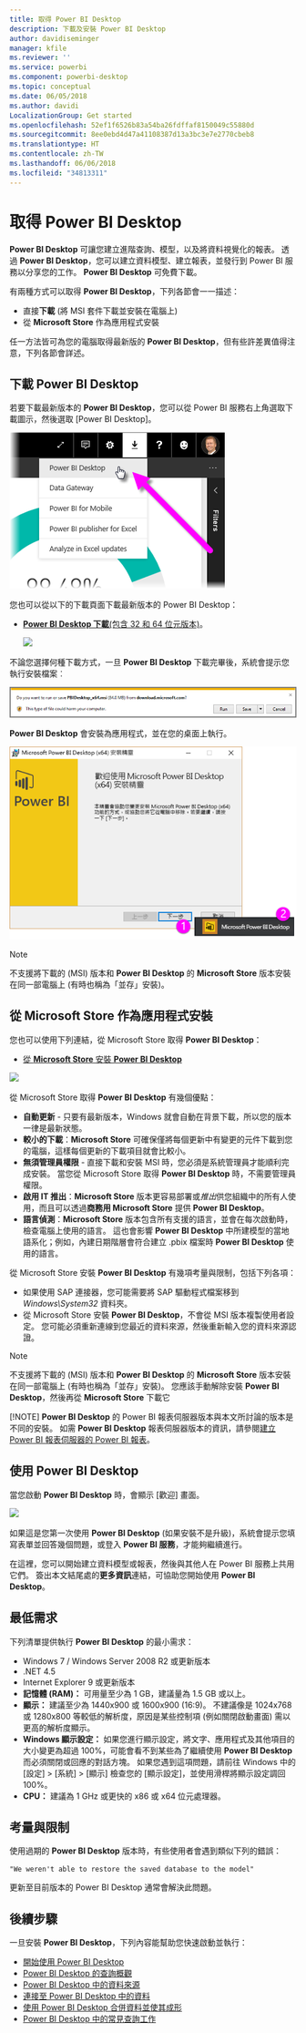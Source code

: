```yaml
---
title: 取得 Power BI Desktop
description: 下載及安裝 Power BI Desktop
author: davidiseminger
manager: kfile
ms.reviewer: ''
ms.service: powerbi
ms.component: powerbi-desktop
ms.topic: conceptual
ms.date: 06/05/2018
ms.author: davidi
LocalizationGroup: Get started
ms.openlocfilehash: 52ef1f6526b83a54ba26fdffaf8150049c55880d
ms.sourcegitcommit: 8ee0ebd4d47a41108387d13a3bc3e7e2770cbeb8
ms.translationtype: HT
ms.contentlocale: zh-TW
ms.lasthandoff: 06/06/2018
ms.locfileid: "34813311"
---
```

# <a name="get-power-bi-desktop"></a>取得 Power BI Desktop
**Power BI Desktop** 可讓您建立進階查詢、模型，以及將資料視覺化的報表。 透過 **Power BI Desktop**，您可以建立資料模型、建立報表，並發行到 Power BI 服務以分享您的工作。  **Power BI Desktop** 可免費下載。

有兩種方式可以取得 **Power BI Desktop**，下列各節會一一描述：

* 直接**下載** (將 MSI 套件下載並安裝在電腦上)
* 從 **Microsoft Store** 作為應用程式安裝

任一方法皆可為您的電腦取得最新版的 **Power BI Desktop**，但有些許差異值得注意，下列各節會詳述。

## <a name="download-power-bi-desktop"></a>下載 Power BI Desktop
若要下載最新版本的 **Power BI Desktop**，您可以從 Power BI 服務右上角選取下載圖示，然後選取 [Power BI Desktop]。

![](media/desktop-get-the-desktop/getpbid_downloads.png)

您也可以從以下的下載頁面下載最新版本的 Power BI Desktop：

* [**Power BI Desktop 下載**(包含 32 和 64 位元版本)](https://powerbi.microsoft.com/desktop)。
  
  [![](media/service-admin-power-bi-security/PBI_Security_01.png)](https://powerbi.microsoft.com/desktop)

不論您選擇何種下載方式，一旦 **Power BI Desktop** 下載完畢後，系統會提示您執行安裝檔案︰

![](media/desktop-get-the-desktop/getpbid_3.png)

**Power BI Desktop** 會安裝為應用程式，並在您的桌面上執行。

![](media/desktop-get-the-desktop/designer_gsg_install.png)

> [!NOTE]
> 不支援將下載的 (MSI) 版本和 **Power BI Desktop** 的 **Microsoft Store** 版本安裝在同一部電腦上 (有時也稱為「並存」安裝)。
> 
> 

## <a name="install-as-an-app-from-the-microsoft-store"></a>從 Microsoft Store 作為應用程式安裝
您也可以使用下列連結，從 Microsoft Store 取得 **Power BI Desktop**：

* [從 **Microsoft Store** 安裝 **Power BI Desktop**](http://aka.ms/pbidesktopstore)

![](media/desktop-get-the-desktop/getpbid_04.png)

從 Microsoft Store 取得 **Power BI Desktop** 有幾個優點：

* **自動更新** - 只要有最新版本，Windows 就會自動在背景下載，所以您的版本一律是最新狀態。
* **較小的下載**：**Microsoft Store** 可確保僅將每個更新中有變更的元件下載到您的電腦，這樣每個更新的下載項目就會比較小。
* **無須管理員權限** - 直接下載和安裝 MSI 時，您必須是系統管理員才能順利完成安裝。 當您從 Microsoft Store 取得 **Power BI Desktop** 時，不需要管理員權限。
* **啟用 IT 推出**：**Microsoft Store** 版本更容易部署或*推出*供您組織中的所有人使用，而且可以透過**商務用 Microsoft Store** 提供 **Power BI Desktop**。
* **語言偵測**：**Microsoft Store** 版本包含所有支援的語言，並會在每次啟動時，檢查電腦上使用的語言。 這也會影響 **Power BI Desktop** 中所建模型的當地語系化；例如，內建日期階層會符合建立 .pbix 檔案時 **Power BI Desktop** 使用的語言。

從 Microsoft Store 安裝 **Power BI Desktop** 有幾項考量與限制，包括下列各項：

* 如果使用 SAP 連接器，您可能需要將 SAP 驅動程式檔案移到 *Windows\System32* 資料夾。
* 從 Microsoft Store 安裝 **Power BI Desktop**，不會從 MSI 版本複製使用者設定。 您可能必須重新連線到您最近的資料來源，然後重新輸入您的資料來源認證。 

> [!NOTE]
> 不支援將下載的 (MSI) 版本和 **Power BI Desktop** 的 **Microsoft Store** 版本安裝在同一部電腦上 (有時也稱為「並存」安裝)。 您應該手動解除安裝 **Power BI Desktop**，然後再從 **Microsoft Store** 下載它
> 
> [!NOTE]
> **Power BI Desktop** 的 Power BI 報表伺服器版本與本文所討論的版本是不同的安裝。 如需 **Power BI Desktop** 報表伺服器版本的資訊，請參閱[建立 Power BI 報表伺服器的 Power BI 報表](report-server/quickstart-create-powerbi-report.md)。
> 
> 

## <a name="using-power-bi-desktop"></a>使用 Power BI Desktop
當您啟動 **Power BI Desktop** 時，會顯示 [歡迎] 畫面。

![](media/desktop-get-the-desktop/getpbid_05.png)

如果這是您第一次使用 **Power BI Desktop** (如果安裝不是升級)，系統會提示您填寫表單並回答幾個問題，或登入 **Power BI 服務**，才能夠繼續進行。

在這裡，您可以開始建立資料模型或報表，然後與其他人在 Power BI 服務上共用它們。 簽出本文結尾處的**更多資訊**連結，可協助您開始使用 **Power BI Desktop**。

## <a name="minimum-requirements"></a>最低需求
下列清單提供執行 **Power BI Desktop** 的最小需求：

* Windows 7 / Windows Server 2008 R2 或更新版本
* .NET 4.5
* Internet Explorer 9 或更新版本
* **記憶體 (RAM)：** 可用量至少為 1 GB，建議量為 1.5 GB 或以上。
* **顯示：** 建議至少為 1440x900 或 1600x900 (16:9)。 不建議像是 1024x768 或 1280x800 等較低的解析度，原因是某些控制項 (例如關閉啟動畫面) 需以更高的解析度顯示。
* **Windows 顯示設定：** 如果您進行顯示設定，將文字、應用程式及其他項目的大小變更為超過 100%，可能會看不到某些為了繼續使用 **Power BI Desktop** 而必須關閉或回應的對話方塊。 如果您遇到這項問題，請前往 Windows 中的 [設定] > [系統] > [顯示] 檢查您的 [顯示設定]，並使用滑桿將顯示設定調回 100%。
* **CPU：** 建議為 1 GHz 或更快的 x86 或 x64 位元處理器。

## <a name="considerations-and-limitations"></a>考量與限制

使用過期的 **Power BI Desktop** 版本時，有些使用者會遇到類似下列的錯誤： 

    "We weren't able to restore the saved database to the model" 

更新至目前版本的 Power BI Desktop 通常會解決此問題。

## <a name="next-steps"></a>後續步驟
一旦安裝 **Power BI Desktop**，下列內容能幫助您快速啟動並執行：

* [開始使用 Power BI Desktop](desktop-getting-started.md)
* [Power BI Desktop 的查詢概觀](desktop-query-overview.md)
* [Power BI Desktop 中的資料來源](desktop-data-sources.md)
* [連接至 Power BI Desktop 中的資料](desktop-connect-to-data.md)
* [使用 Power BI Desktop 合併資料並使其成形](desktop-shape-and-combine-data.md)
* [Power BI Desktop 中的常見查詢工作](desktop-common-query-tasks.md)   

